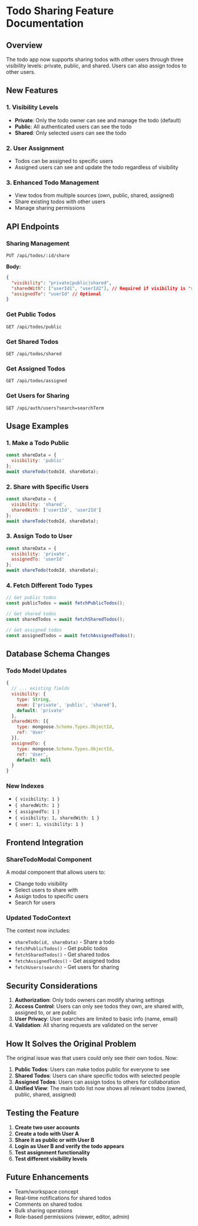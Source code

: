 # Todo Sharing Feature Documentation

## Overview
The todo app now supports sharing todos with other users through three visibility levels: private, public, and shared. Users can also assign todos to other users.

## New Features

### 1. Visibility Levels
- **Private**: Only the todo owner can see and manage the todo (default)
- **Public**: All authenticated users can see the todo
- **Shared**: Only selected users can see the todo

### 2. User Assignment
- Todos can be assigned to specific users
- Assigned users can see and update the todo regardless of visibility

### 3. Enhanced Todo Management
- View todos from multiple sources (own, public, shared, assigned)
- Share existing todos with other users
- Manage sharing permissions

## API Endpoints

### Sharing Management
```
PUT /api/todos/:id/share
```
**Body:**
```json
{
  "visibility": "private|public|shared",
  "sharedWith": ["userId1", "userId2"], // Required if visibility is "shared"
  "assignedTo": "userId" // Optional
}
```

### Get Public Todos
```
GET /api/todos/public
```

### Get Shared Todos
```
GET /api/todos/shared
```

### Get Assigned Todos
```
GET /api/todos/assigned
```

### Get Users for Sharing
```
GET /api/auth/users?search=searchTerm
```

## Usage Examples

### 1. Make a Todo Public
```javascript
const shareData = {
  visibility: 'public'
};
await shareTodo(todoId, shareData);
```

### 2. Share with Specific Users
```javascript
const shareData = {
  visibility: 'shared',
  sharedWith: ['user1Id', 'user2Id']
};
await shareTodo(todoId, shareData);
```

### 3. Assign Todo to User
```javascript
const shareData = {
  visibility: 'private',
  assignedTo: 'userId'
};
await shareTodo(todoId, shareData);
```

### 4. Fetch Different Todo Types
```javascript
// Get public todos
const publicTodos = await fetchPublicTodos();

// Get shared todos
const sharedTodos = await fetchSharedTodos();

// Get assigned todos
const assignedTodos = await fetchAssignedTodos();
```

## Database Schema Changes

### Todo Model Updates
```javascript
{
  // ... existing fields
  visibility: {
    type: String,
    enum: ['private', 'public', 'shared'],
    default: 'private'
  },
  sharedWith: [{
    type: mongoose.Schema.Types.ObjectId,
    ref: 'User'
  }],
  assignedTo: {
    type: mongoose.Schema.Types.ObjectId,
    ref: 'User',
    default: null
  }
}
```

### New Indexes
- `{ visibility: 1 }`
- `{ sharedWith: 1 }`
- `{ assignedTo: 1 }`
- `{ visibility: 1, sharedWith: 1 }`
- `{ user: 1, visibility: 1 }`

## Frontend Integration

### ShareTodoModal Component
A modal component that allows users to:
- Change todo visibility
- Select users to share with
- Assign todos to specific users
- Search for users

### Updated TodoContext
The context now includes:
- `shareTodo(id, shareData)` - Share a todo
- `fetchPublicTodos()` - Get public todos
- `fetchSharedTodos()` - Get shared todos
- `fetchAssignedTodos()` - Get assigned todos
- `fetchUsers(search)` - Get users for sharing

## Security Considerations

1. **Authorization**: Only todo owners can modify sharing settings
2. **Access Control**: Users can only see todos they own, are shared with, assigned to, or are public
3. **User Privacy**: User searches are limited to basic info (name, email)
4. **Validation**: All sharing requests are validated on the server

## How It Solves the Original Problem

The original issue was that users could only see their own todos. Now:

1. **Public Todos**: Users can make todos public for everyone to see
2. **Shared Todos**: Users can share specific todos with selected people
3. **Assigned Todos**: Users can assign todos to others for collaboration
4. **Unified View**: The main todo list now shows all relevant todos (owned, public, shared, assigned)

## Testing the Feature

1. **Create two user accounts**
2. **Create a todo with User A**
3. **Share it as public or with User B**
4. **Login as User B and verify the todo appears**
5. **Test assignment functionality**
6. **Test different visibility levels**

## Future Enhancements

- Team/workspace concept
- Real-time notifications for shared todos
- Comments on shared todos
- Bulk sharing operations
- Role-based permissions (viewer, editor, admin)
